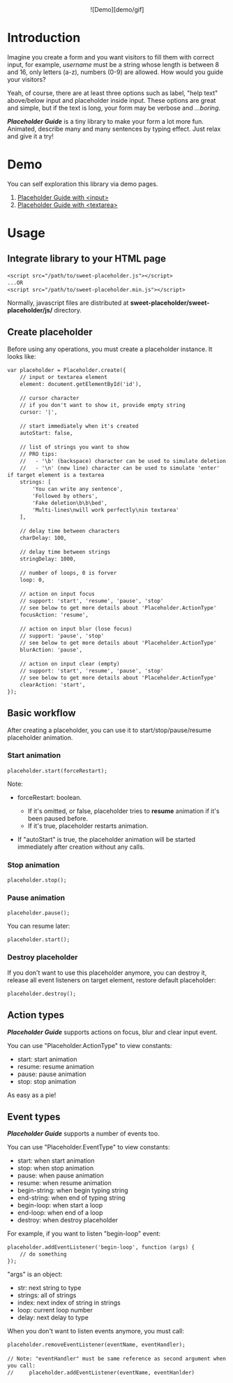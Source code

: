 <center>![Demo][demo/gif]</center>

# Introduction
Imagine you create a form and you want visitors to fill them with correct input, for example, *username* must be a string whose length is between 8 and 16, only letters (a-z), numbers (0-9) are allowed. How would you guide your visitors?

Yeah, of course, there are at least three options such as label, "help text" above/below input and placeholder inside input. These options are great and simple, but if the text is long, your form may be verbose and *...boring*.

***Placeholder Guide*** is a tiny library to make your form a lot more fun. Animated, describe many and many sentences by typing effect. Just relax and give it a try!

# Demo
You can self exploration this library via demo pages.

1. [Placeholder Guide with &lt;input&gt;][demo/page/input]
2. [Placeholder Guide with &lt;textarea&gt;][demo/page/textarea]

# Usage

## Integrate library to your HTML page
    
    <script src="/path/to/sweet-placeholder.js"></script>
    ...OR
    <script src="/path/to/sweet-placeholder.min.js"></script>

Normally, javascript files are distributed at **sweet-placeholder/sweet-placeholder/js/** directory.

## Create placeholder

Before using any operations, you must create a placeholder instance. It looks like:

    var placeholder = Placeholder.create({
        // input or textarea element
        element: document.getElementById('id'),
        
        // cursor character
        // if you don't want to show it, provide empty string
        cursor: '|',
        
        // start immediately when it's created
        autoStart: false,
        
        // list of strings you want to show
        // PRO tips:
        //   - '\b' (backspace) character can be used to simulate deletion
        //   - '\n' (new line) character can be used to simulate 'enter' if target element is a textarea
        strings: [
            'You can write any sentence',
            'Followed by others',
            'Fake deletion\b\b\bed',
            'Multi-lines\nwill work perfectly\nin textarea'
        ],
        
        // delay time between characters
        charDelay: 100,
        
        // delay time between strings
        stringDelay: 1000,
        
        // number of loops, 0 is forver
        loop: 0,
        
        // action on input focus
        // support: 'start', 'resume', 'pause', 'stop'
        // see below to get more details about 'Placeholder.ActionType'
        focusAction: 'resume',
        
        // action on input blur (lose focus)
        // support: 'pause', 'stop'
        // see below to get more details about 'Placeholder.ActionType'
        blurAction: 'pause',
    
        // action on input clear (empty)
        // support: 'start', 'resume', 'pause', 'stop'
        // see below to get more details about 'Placeholder.ActionType'
        clearAction: 'start',
    });

## Basic workflow
After creating a placeholder, you can use it to start/stop/pause/resume placeholder animation.

### Start animation

    placeholder.start(forceRestart);

Note:

- forceRestart: boolean.
    + If it's omitted, or false, placeholder tries to **resume** animation if it's been paused before.
    + If it's true, placeholder restarts animation.

- If "autoStart" is true, the placeholder animation will be started immediately after creation without any calls.

### Stop animation

    placeholder.stop();

### Pause animation

    placeholder.pause();

You can resume later:

    placeholder.start();

### Destroy placeholder

If you don't want to use this placeholder anymore, you can destroy it, release all event listeners on target element, restore default placeholder:

    placeholder.destroy();

## Action types

***Placeholder Guide*** supports actions on focus, blur and clear input event.

You can use "Placeholder.ActionType" to view constants:

- start: start animation
- resume: resume animation
- pause: pause animation
- stop: stop animation

As easy as a pie!

## Event types

***Placeholder Guide*** supports a number of events too.

You can use "Placeholder.EventType" to view constants:

- start: when start animation
- stop: when stop animation
- pause: when pause animation
- resume: when resume animation
- begin-string: when begin typing string
- end-string: when end of typing string
- begin-loop: when start a loop
- end-loop: when end of a loop
- destroy: when destroy placeholder

For example, if you want to listen "begin-loop" event:

    placeholder.addEventListener('begin-loop', function (args) {
        // do something
    });

"args" is an object:

- str: next string to type
- strings: all of strings
- index: next index of string in strings
- loop: current loop number
- delay: next delay to type

When you don't want to listen events anymore, you must call:
    
    placeholder.removeEventListener(eventName, eventHandler);

    // Note: "eventHandler" must be same reference as second argument when you call:
    //     placeholder.addEventListener(eventName, eventHanlder)

[demo/gif]: img/demo.gif "Demo"
[demo/page/input]: ../sweet-placeholder/demo/text-input.html
[demo/page/textarea]: ../sweet-placeholder/demo/textarea.html